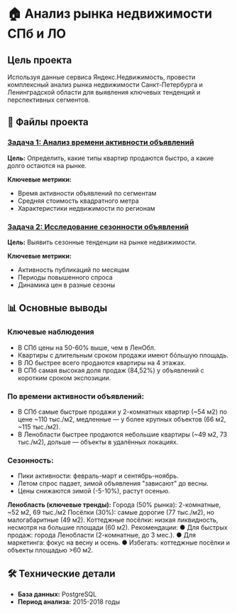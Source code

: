 # 🏠 Анализ рынка недвижимости СПб и ЛО

## Цель проекта
Используя данные сервиса Яндекс.Недвижимость, провести комплексный анализ рынка недвижимости Санкт-Петербурга и Ленинградской области для выявления ключевых тенденций и перспективных сегментов.

## 📁 Файлы проекта

### [Задача 1: Анализ времени активности объявлений](task1_active_time.sql)
**Цель:** Определить, какие типы квартир продаются быстро, а какие долго остаются на рынке.

**Ключевые метрики:**
- Время активности объявлений по сегментам
- Средняя стоимость квадратного метра
- Характеристики недвижимости по регионам

### [Задача 2: Исследование сезонности объявлений](task2_seasonality.sql)
**Цель:** Выявить сезонные тенденции на рынке недвижимости.

**Ключевые метрики:**
- Активность публикаций по месяцам
- Периоды повышенного спроса
- Динамика цен в разные сезоны

## 📊 Основные выводы

### Ключевые наблюдения
- В СПб цены на 50-60% выше, чем в ЛенОбл.
- Квартиры с длительным сроком продажи имеют бóльшую площадь.
- В ЛО быстрее всего продаются квартиры на 4 этажах.
- В СПб самая высокая доля продаж (84,52%) у объявлений с коротким сроком экспозиции.

### По времени активности объявлений:
- В СПб самые быстрые продажи у 2-комнатных квартир (~54 м2) по цене ~110
тыс./м2, медленные — у более крупных объектов (66 м2, ~115 тыс./м2).
- В Ленобласти быстрее продаются небольшие квартиры (~49 м2, 73 тыс./м2),
дольше — объекты в удалённых локациях.

### Сезонность:
- Пики активности: февраль-март и сентябрь-ноябрь.
- Летом спрос падает, зимой объявления "зависают" до весны.
- Цены снижаются зимой (-5-10%), растут осенью.

__Ленобласть (ключевые тренды):__
Города (50% рынка): 2-комнатные, ~52 м2, 69 тыс./м2
Посёлки (30%): самые дорогие (77 тыс./м2), но малогабаритные (49 м2).
Коттеджные посёлки: низкая ликвидность, несмотря на большие площади (60
м2).
Рекомендации:
● Для быстрых продаж: города Ленобласти (2-комнатные, до 3 мес.).
● Для маркетинга: фокус на весну и осень.
● Избегать: коттеджные посёлки и объекты площадью >60 м2.


## 🛠️ Технические детали
- **База данных:** PostgreSQL
- **Период анализа:** 2015-2018 годы
